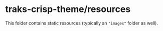 # traks-crisp-theme/resources

This folder contains static resources (typically an `"images"` folder as well).
